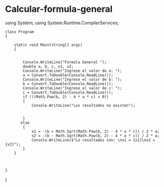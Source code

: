 # Calcular-formula-general




using System;
using System.Runtime.CompilerServices;



    class Program
    {
    
        static void Main(string[] args)
        {
        

            Console.WriteLine("Formula General ");
            double a, b, c, x1, x2;
            Console.WriteLine("Ingrese el valor de a: ");
            a = Convert.ToDouble(Console.ReadLine());
            Console.WriteLine("Ingrese el valor de b: ");
            b = Convert.ToDouble(Console.ReadLine());
            Console.WriteLine("Ingrese el valor de c: ");
            c = Convert.ToDouble(Console.ReadLine());
            if (((Math.Pow(b, 2) - 4 * a * c) < 0))
            {
                Console.WriteLine("Los resultados no existen");

                
            }
           else
            {
                x1 = -(b + Math.Sqrt(Math.Pow(b, 2) - 4 * a * c)) / 2 * a;
                x2 = -(b - Math.Sqrt(Math.Pow(b, 2) - 4 * a * c)) / 2 * a;
                Console.WriteLine($"Lo resultados son: \nx1 = {x1}\nx2 ={x2}");
            }
        }
     
            
        
    }
}





